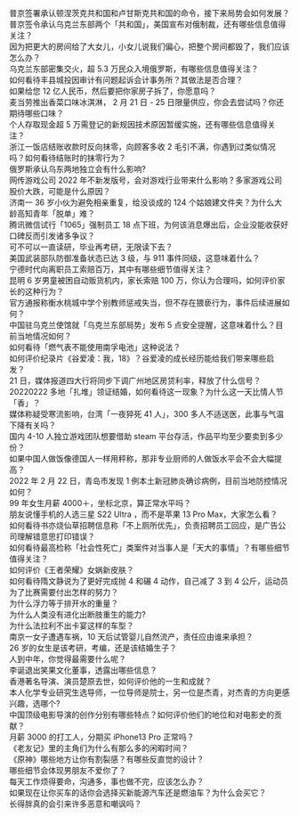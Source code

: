 普京签署承认顿涅茨克共和国和卢甘斯克共和国的命令，接下来局势会如何发展？  
普京签令承认乌克兰东部两个「共和国」，美国宣布对俄制裁，还有哪些信息值得关注？  
因为把更大的房间给了大女儿，小女儿说我们偏心，把整个房间都毁了，我们应该怎么办？  
乌克兰东部密集交火，超 5.3 万民众入境俄罗斯，有哪些信息值得关注？  
如何看待丰县城投因审计有问题起诉会计事务所？其做法是否合理？  
如果给您 12 亿人民币，然后要把你家房子拆了，你愿意吗？  
麦当劳推出香菜口味冰淇淋， 2 月 21 日 - 25 日限量供应，你会去尝试吗？你还期待哪些口味？  
个人存取现金超 5 万需登记的新规因技术原因暂缓实施，还有哪些信息值得关注？  
浙江一饭店结账收款时反向抹零，向顾客多收 2 毛引不满，你遇到过类似情况吗？如何看待结账时的抹零行为？  
俄罗斯承认乌东两地独立会有什么影响?  
网传游戏公司 2022 年不新发版号，会对游戏行业带来什么影响？多家游戏公司股价大跌，可能是什么原因？  
济南一 36 岁小伙为避免相亲重复，给没谈成的 124 个姑娘建文件夹？为什么大龄高知青年「脱单」难？  
腾讯微信试行「1065」强制员工 18 点下班，为何该消息爆出后，企业没能收获好口碑反而引发诸多争议？  
可不可以一直读研，毕业再考研，无限读下去？  
美国武装部队防御准备状态已达 3 级，与 911 事件同级，这意味着什么？  
宁德时代向离职员工索赔百万，其中有哪些细节值得关注？  
昆明 6 岁男童被困自动贩货机内，家长索赔 100 万，你认为合理吗，如何评价家长的这种行为？  
官方通报称衡水桃城中学个别教师惩戒失当，但不存在猥亵行为，事件后续进展如何？  
中国驻乌克兰使馆就「乌克兰东部局势」发布 5 点安全提醒，这意味着什么？目前当地情况如何？  
如何看待「燃气表不能使用南孚电池」这种说法？  
如何评价纪录片《谷爱凌：我，18》？谷爱凌的成长经历能给我们带来哪些启发？  
21 日，媒体报道四大行将同步下调广州地区房贷利率，释放了什么信号？  
20220222 多地「扎堆」领证结婚，如何看待这一现象？为什么这一天比情人节「香」？  
媒体称疑受寒流影响，台湾「一夜猝死 41 人」，300 多人不适送医，此事与气温下降有关吗？  
国内 4-10 人独立游戏团队想要借助 steam 平台存活，作品平均至少要卖到多少份？  
如果中国人做饭像德国人一样用秤称，那非专业厨师的人做饭水平会不会大幅提高？  
2022 年 2 月 22 日，青岛市发现 1 例本土新冠肺炎确诊病例，目前当地防控情况如何？  
99 年女生月薪 4000＋，坐标北京，算正常水平吗？  
朋友说懂手机的人选三星 S22 Ultra ，而不是苹果 13 Pro Max，大家怎么看？  
如何看待书亦烧仙草招聘信息称「不上厕所优先」，负责招聘员工回应，是广告公司理解错意思打印错误？  
如何看待最高检称「社会性死亡」类案件对当事人是「天大的事情」？有哪些细节值得关注？  
如何评价《王者荣耀》女娲新皮肤？  
如何看待隋文静说为了更好完成抛 4 和碾 4 动作，自己减了 3 到 4 公斤，运动员为了比赛需要付出怎样的努力？  
为什么浮力等于排开水的重量？  
为什么人类没有进化出断肢重生的能力?  
为什么法拉利不出卡宴这样的车型？  
南京一女子遭遇车祸，10 天后试管婴儿自然流产，责任应由谁来承担？  
26 岁的女生是该考研，考编，还是该结婚生子？  
人到中年，你觉得最需要什么呢？  
李诞退出笑果文化董事，透露出哪些信息？  
香港著名导演、演员楚原去世，如何评价他的一生和成就？  
本人化学专业研究生选导师，一位导师是院士，另一位是杰青，对杰青的方向更感兴趣，选哪个?  
中国顶级电影导演的创作分别有哪些特点？如何评价他们的地位和对电影史的贡献？  
月薪 3000 的打工人，分期买 iPhone13 Pro 正常吗？  
《老友记》里的主角们为什么有那么多的闲暇时间？  
《原神》哪些地方让你有割裂感？有哪些反直觉的设计？  
哪些细节会体现男朋友不爱你了？  
每天工作烦得要命，沟通多，事也做不完，应该怎么办？  
如果现在让你买车的话你会选择买新能源汽车还是燃油车？为什么会买它？  
长得胖真的会引来许多恶意和嘲讽吗？  

